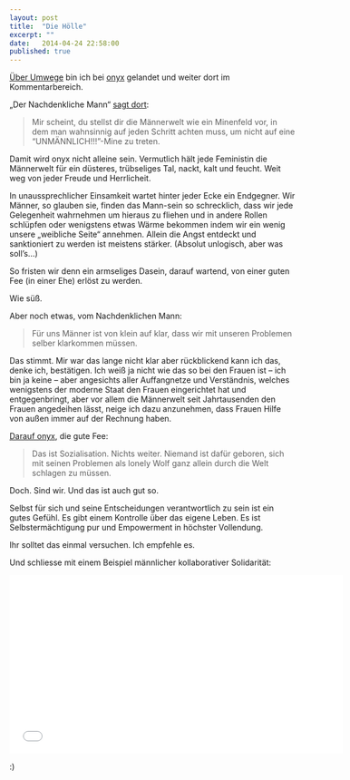 ```yaml
---
layout: post
title:  "Die Hölle"
excerpt: ""
date:   2014-04-24 22:58:00
published: true
---
```

[Über Umwege](http://allesevolution.wordpress.com/2014/04/24/die-angst-als-unmannlich-wahrgenommen-zu-werden/) bin ich bei [onyx](http://onyxgedankensalat.wordpress.com/) gelandet und weiter dort im Kommentarbereich.

„Der Nachdenkliche Mann“ [sagt dort](http://onyxgedankensalat.wordpress.com/2014/02/03/manner-und-mannlichkeit-uber-gefuhle-reden-uber-sex-reden-jammern/#comment-7129):

> Mir scheint, du stellst dir die Männerwelt wie ein Minenfeld vor, in dem man wahnsinnig auf jeden Schritt achten muss, um nicht auf eine “UNMÄNNLICH!!!”-Mine zu treten.

Damit wird onyx nicht alleine sein. Vermutlich hält jede Feministin die Männerwelt für ein düsteres, trübseliges Tal, nackt, kalt und feucht. Weit weg von jeder Freude und Herrlicheit. 

In unaussprechlicher Einsamkeit wartet hinter jeder Ecke ein Endgegner. Wir Männer, so glauben sie, finden das Mann-sein so schrecklich, dass wir jede Gelegenheit wahrnehmen um hieraus zu fliehen und in andere Rollen schlüpfen oder wenigstens etwas Wärme bekommen indem wir ein wenig unsere „weibliche Seite“ annehmen. Allein die Angst entdeckt und sanktioniert zu werden ist meistens stärker. (Absolut unlogisch, aber was soll’s…) 

So fristen wir denn ein armseliges Dasein, darauf wartend, von einer guten Fee (in einer Ehe) erlöst zu werden.

Wie süß.

Aber noch etwas, vom Nachdenklichen Mann:

> Für uns Männer ist von klein auf klar, dass wir mit unseren Problemen selber klarkommen müssen.

Das stimmt. Mir war das lange nicht klar aber rückblickend kann ich das, denke ich, bestätigen. Ich weiß ja nicht wie das so bei den Frauen ist – ich bin ja keine – aber angesichts aller Auffangnetze und Verständnis, welches wenigstens der moderne Staat den Frauen eingerichtet hat und entgegenbringt, aber vor allem die Männerwelt seit Jahrtausenden den Frauen angedeihen lässt, neige ich dazu anzunehmen, dass Frauen Hilfe von außen immer auf der Rechnung haben.

[Darauf onyx](http://onyxgedankensalat.wordpress.com/2014/02/03/manner-und-mannlichkeit-uber-gefuhle-reden-uber-sex-reden-jammern/#comment-7130), die gute Fee:

> Das ist Sozialisation. Nichts weiter. Niemand ist dafür geboren, sich mit seinen Problemen als lonely Wolf ganz allein durch die Welt schlagen zu müssen.

Doch. Sind wir. Und das ist auch gut so. 

Selbst für sich und seine Entscheidungen verantwortlich zu sein ist ein gutes Gefühl. Es gibt einem Kontrolle über das eigene Leben. Es ist Selbstermächtigung pur und Empowerment in höchster Vollendung.

Ihr solltet das einmal versuchen. Ich empfehle es.

Und schliesse mit einem Beispiel männlicher kollaborativer Solidarität:

<iframe width="420" height="315" src="//www.youtube.com/embed/FUcHRgREmPk" frameborder="0" allowfullscreen style="width: 42em"></iframe>

:)